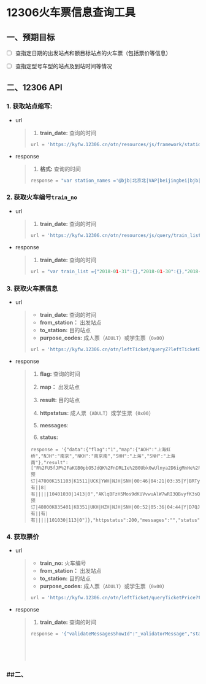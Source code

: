 # 12306火车票信息查询工具



## 一、预期目标

- [ ] 查指定日期的出发站点和额目标站点的火车票（包括票价等信息）
- [ ] 查指定型号车型的站点及到站时间等情况





## 二、12306 API

### 1. 获取站点缩写:

* url

  >1. **train_date:** 查询的时间
  >
  >```python
  >url = 'https://kyfw.12306.cn/otn/resources/js/framework/station_name.js?station_version=1.8968'
  >```

* response 

  > 1. **格式:** 查询的时间
  >
  > ```python
  > response = "var station_names ='@bjb|北京北|VAP|beijingbei|bjb|0@bjd|北京东|BOP|beijingdong|bjd|1@bji|北京|BJP|beijing|bj|2@bjn|北京南|VNP|beijingnan|bjn|3@bjx|北京西|BXP|beijingxi|bjx|4@gzn|广州南|IZQ|guangzhounan|gzn|5'"
  > ```

### 2. 获取火车编号`train_no`

* url

  > 1. **train_date:** 查询的时间
  >
  > ```python
  > url = 'https://kyfw.12306.cn/otn/resources/js/query/train_list.js?scriptVersion=1.5462'
  > ```

* response

  > 1. **train_date:** 查询的时间
  >
  > ```python
  > url = "var train_list ={"2018-01-31":{},"2018-01-30":{},"2018-03-01":{},"2018-03-03":{},"2018-03-02":{},"2018-03-05":{},"2018-03-04":{},"2018-03-07":{},"2018-03-06":{},"2018-03-09":{},"2018-03-08":{},"2018-03-16":{},"2018-03-15":{},"2018-03-14":{},"2018-03-13":{},"2017-12-31":{"D":[{"station_train_code":"D1(北京-沈阳)","train_no":"24000000D10V"},{"station_train_code":"D2(沈阳-北京)","train_no":"12000000D20J"},{"station_train_code":"D3(北京-沈阳北)","train_no":"24000000D30Q"},{"station_train_code":"D4(沈阳北-北京)","train_no":"12000000D40E"},{"station_train_code":"D6(沈阳北-北京)","train_no":"12000000D60G"}],"Z":[{"station_train_code":"Z1(北京西-长沙)","train_no":"24000000Z10C"},{"station_train_code":"Z2(长沙-北京西)","train_no":"62000000Z201"},{"station_train_code":"Z3(北京西-重庆北)","train_no":"24000000Z30I"},{"station_train_code":"Z4(重庆北-北京西)"}]}}"
  > ```

### 3. 获取火车票信息

* url

  > - **train_date:** 查询的时间
  > - **from_station：** 出发站点
  > - **to_station:** 目的站点
  > - **purpose_codes:** 成人票（`ADULT`）或学生票（`0x00`）
  >
  > ```python
  > url = 'https://kyfw.12306.cn/otn/leftTicket/queryZ?leftTicketDTO.train_date=2018-01-07&leftTicketDTO.from_station=NJH&leftTicketDTO.to_station=SHH&purpose_codes=ADULT'
  > ```

* response

  > 1.  **flag:** 查询的时间
  >
  >
  > 2. **map：** 出发站点
  > 3. **result:** 目的站点
  > 4. **httpstatus:** 成人票（`ADULT`）或学生票（`0x00`）
  > 5. **messages**: 
  > 6. **status:**
  >
  > ```
  > response = '{"data":{"flag":"1","map":{"AOH":"上海虹桥","NJH":"南京","NKH":"南京南","SHH":"上海","SNH":"上海南"},"result":["R%2FU5fJP%2FaKGB0pbO5JdQK%2FnDRLIe%2B0Ubk0wUlnya2D6igMnHe%2FrD3fBoeb1h%2FpKqhFgGTKC62eCo%0ABl5ScEtgXGrBe12La6wQhaS2WMSKGY09HK%2FkCMS4oMt1z%2B8YShQZrjPEmv8Gj13Ssuj%2BcvRnI6mF%0AtvJWcc64pBThmjDYlHt4%2FgizdsbnOdwuhqQSbpojTBHb1v9%2FXSnSBjFUCikT%2FEmQjdKlzuSLyoHk%0Ax%2ByFQfXofqK1f6xTmigMWYyvSPfmm8nWo4kPH2I%3D|预订|47000K151103|K1511|UCK|YWH|NJH|SNH|00:46|04:21|03:35|Y|BRTyqDOj%2BFnfxsQR6vQWwztBFpbEUcSFf6YqBJ%2FiS3HVCgJl%2Bar%2FSXKEOrE%3D|20180108|3|KA|13|17|0|0||||10|||有||8|有|||||10401030|1413|0","AKlqBFzH5Mos9dKUVvwuAlW7wRI3QBvyfK3sQVfoUuB%2B9dEBApC459kEIa3HoDnE6lkC4J2jRykz%0AMOpyyYxvnqVurTDoPN4jlMW4yJMiViDScVsjexbAM0L26j6cjLj5fxHsH5MiQzeyj0Za3WZrXd03%0AZAlpiiS4T0jZk6Z6efbCRVzuepRYEszOGJllxEXEvV9CpvZgN8WBdRfg7ZoduZjNe3jHb7H7u8sQ%0A7CgkQbjGRYV6SW0EXi0jasm3FBXx|预订|48000K835401|K8351|UKH|HZH|NJH|SNH|00:52|05:36|04:44|Y|D7QJAjbktUT79wcEtzy72NyAwctRO6Sfrd%2Bl5y2i2%2FEg5Vo9|20180108|3|H3|09|11|0|0|||||||有||有|有|||||101030|113|0"]},"httpstatus":200,"messages":"","status":true}
  > ```

### 4. 获取票价

- url

  > - **train_no:** 火车编号
  > - **from_station：** 出发站点
  > - **to_station:** 目的站点
  > - **purpose_codes:** 成人票（`ADULT`）或学生票（`0x00`）
  >
  > ```python
  > url = 'https://kyfw.12306.cn/otn/leftTicket/queryTicketPrice?train_no=380000K1540D&from_station_no=08&to_station_no=10&seat_types=1413&train_date=2018-02-05'
  > ```

- response

  > 1. **train_date:** 查询的时间
  >
  > ```python
  > response = '{"validateMessagesShowId":"_validatorMessage","status":true,"httpstatus":200,"data":{"3":"925","A1":"¥46.5","1":"465","A4":"¥140.5","A3":"¥92.5","4":"1405","OT":[],"WZ":"¥46.5","train_no":"380000K1540D"},"messages":[],"validateMessages":{}}'
  > ```
  >
  > ​
  >
  > ​

### ##二、

